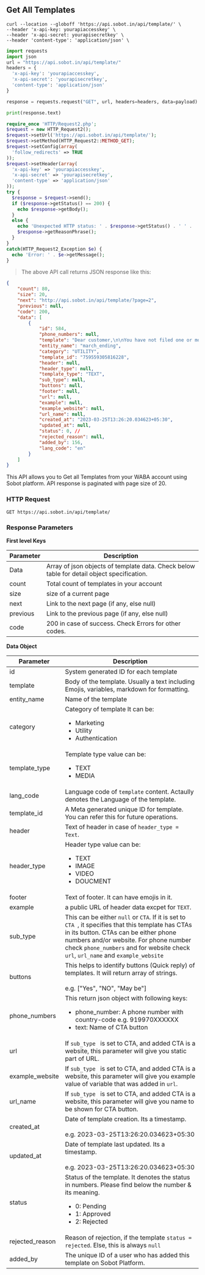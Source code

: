 ## Get All Templates
```shell
curl --location --globoff 'https://api.sobot.in/api/template/' \
--header 'x-api-key: yourapiaccesskey' \
--header 'x-api-secret: yourapisecretkey' \
--header 'content-type': 'application/json' \
```

```python
import requests
import json
url = "https://api.sobot.in/api/template/"
headers = {
  'x-api-key': 'yourapiaccesskey',
  'x-api-secret': 'yourapisecretkey',
  'content-type': 'application/json'
}

response = requests.request("GET", url, headers=headers, data=payload)

print(response.text)
```

```php
require_once 'HTTP/Request2.php';
$request = new HTTP_Request2();
$request->setUrl('https://api.sobot.in/api/template/');
$request->setMethod(HTTP_Request2::METHOD_GET);
$request->setConfig(array(
  'follow_redirects' => TRUE
));
$request->setHeader(array(
  'x-api-key' => 'yourapiaccesskey',
  'x-api-secret' => 'yourapisecretkey',
  'content-type' => 'application/json'
));
try {
  $response = $request->send();
  if ($response->getStatus() == 200) {
    echo $response->getBody();
  }
  else {
    echo 'Unexpected HTTP status: ' . $response->getStatus() . ' ' .
    $response->getReasonPhrase();
  }
}
catch(HTTP_Request2_Exception $e) {
  echo 'Error: ' . $e->getMessage();
}

```

> The above API call returns JSON response like this:

```json
{
    "count": 80,
    "size": 20,
    "next": "http://api.sobot.in/api/template/?page=2",
    "previous": null,
    "code": 200,
    "data": [
        {
            "id": 584,
            "phone_numbers": null,
            "template": "Dear customer,\n\nYou have not filed one or more GSTR 3B returns. Kindly file your returns immediately to avoid late fee and Interest. Ignore if filed. GSTN",
            "entity_name": "march_ending",
            "category": "UTILITY",
            "template_id": "759559305816228",
            "header": null,
            "header_type": null,
            "template_type": "TEXT",
            "sub_type": null,
            "buttons": null,
            "footer": null,
            "url": null,
            "example": null,
            "example_website": null,
            "url_name": null,
            "created_at": "2023-03-25T13:26:20.034623+05:30",
            "updated_at": null,
            "status": 0, // 
            "rejected_reason": null,
            "added_by": 156,
            "lang_code": "en"
        }
    ]
}
```

This API allows you to Get all Templates from your WABA account using Sobot platform. API response is paginated with page size of 20.


### HTTP Request

`GET https://api.sobot.in/api/template/`

### Response Parameters

**First level Keys**

Parameter | Description | 
--------- | ----------- |
Data | Array of json objects of template data. Check below table for detail object specification.|
count | Total count of templates in your account |
size | size of a current page |
next | Link to the next page (if any, else null)
previous | Link to the previous page (if any, else null) |
code | 200 in case of success. Check Errors for other codes. |


**Data Object**

Parameter | Description |
--------- | ----------- | 
| id              | System generated ID for each template |
| template        | Body of the template. Usually a text including Emojis, variables, markdown for formatting. |
| entity_name     | Name of the template |
| category        | Category of template It can be: <ul><li>Marketing</li><li>Utility</li><li>Authentication</li></ul>  |
| template_type   | Template type value can be: <ul><li>TEXT</li><li>MEDIA</li></ul> |
| lang_code       | Language code of ```template``` content. Actaully denotes the Language of the template. |
| template_id     | A Meta generated unique ID for template. You can refer this for future operations. |
| header          | Text of header in case of ```header_type = Text```.|
| header_type     | Header type value can be: <ul><li>TEXT</li><li>IMAGE</li><li>VIDEO</li><li>DOUCMENT</li></ul> |
| footer          | Text of footer. It can have emojis in it. |
| example         | a public URL of header data excpet for ```TEXT```. |
| sub_type        | This can be either ```null``` or ```CTA```. If it is set to ```CTA ```, it specifies that this template has CTAs in its button. CTAs can be either phone numbers and/or website. For phone number check ```phone_numbers``` and for website check ```url```, ```url_name``` and ```example_website``` |
| buttons         | This helps to identify buttons (Quick reply) of templates. It will return array of strings. <br /> <br /> e.g. ["Yes", "NO", "May be"] |
| phone_numbers   | This return json object with following keys: <ul><li>phone_number: A phone number with country-code e.g. 919970XXXXXX</li><li>text: Name of CTA button</li></ul> |
| url             | If  ```sub_type ``` is set to CTA, and added CTA is a website, this parameter will give you static part of URL. |
| example_website | If  ```sub_type ``` is set to CTA, and added CTA is a website, this parameter will give you example value of variable that was added in ```url```.  |
| url_name        | If  ```sub_type ``` is set to CTA, and added CTA is a website, this parameter will give you name to be shown for CTA button. |
| created_at      | Date of template creation. Its a timestamp. <br/> <br/> e.g. 2023-03-25T13:26:20.034623+05:30 |
| updated_at      | Date of template last updated. Its a timestamp. <br/> <br/> e.g. 2023-03-25T13:26:20.034623+05:30 |
| status          | Status of the template. It denotes the status in numbers. Please find below the number & its meaning. <ul><li>0: Pending</li><li> 1: Approved</li><li>2: Rejected</li><ul> |
| rejected_reason | Reason of rejection, if the template ```status = rejected```. Else, this is always ```null``` |
| added_by        | The unique ID of a user who has added this template on Sobot Platform.  |


